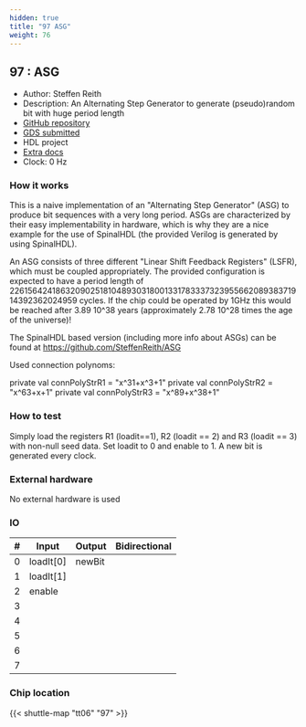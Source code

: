 ```yaml
---
hidden: true
title: "97 ASG"
weight: 76
---
```


## 97 : ASG

* Author: Steffen Reith
* Description: An Alternating Step Generator to generate (pseudo)random bit with huge period length
* [GitHub repository](https://github.com/SteffenReith/TT06_ASG)
* [GDS submitted](https://github.com/SteffenReith/TT06_ASG/actions/runs/8745363637)
* HDL project
* [Extra docs](None)
* Clock: 0 Hz

<!---

This file is used to generate your project datasheet. Please fill in the information below and delete any unused
sections.

You can also include images in this folder and reference them in the markdown. Each image must be less than
512 kb in size, and the combined size of all images must be less than 1 MB.
-->


### How it works

This is a naive implementation of an "Alternating Step Generator" (ASG) to produce bit sequences with a very long period. ASGs are characterized by their easy implementability in hardware, which is why they are a nice example for the use of SpinalHDL (the provided Verilog is generated by using SpinalHDL).

An ASG consists of three different "Linear Shift Feedback Registers" (LSFR), which must be coupled appropriately. The provided configuration is expected to have
a period length of 226156424186320902518104893031800133178333732395566208938371914392362024959 cycles. If the chip could be operated by 1GHz this would be reached
after 3.89 10^38 years (approximately 2.78 10^28 times the age of the universe)!

The SpinalHDL based version (including more info about ASGs) can be found at https://github.com/SteffenReith/ASG

Used connection polynoms:

private val connPolyStrR1 = "x^31+x^3+1"
private val connPolyStrR2 = "x^63+x+1"
private val connPolyStrR3 = "x^89+x^38+1"

### How to test

Simply load the registers R1 (loadit==1), R2 (loadit == 2) and R3 (loadit == 3) with non-null seed data. Set loadit to 0 and enable to 1. A new bit is generated
every clock.

### External hardware

No external hardware is used


### IO

| # | Input          | Output         | Bidirectional   |
| - | -------------- | -------------- | --------------- |
| 0 | loadIt[0] | newBit |  |
| 1 | loadIt[1] |  |  |
| 2 | enable |  |  |
| 3 |  |  |  |
| 4 |  |  |  |
| 5 |  |  |  |
| 6 |  |  |  |
| 7 |  |  |  |

### Chip location

{{< shuttle-map "tt06" "97" >}}
